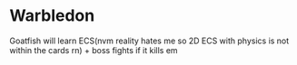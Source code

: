 # Warbledon
Goatfish will learn ECS(nvm reality hates me so 2D ECS with physics is not within the cards rn) + boss fights if it kills em

